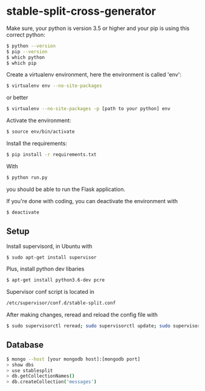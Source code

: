 # stable-split-cross-generator

Make sure, your python is version 3.5 or higher and your pip is using this correct python:

```bash
$ python --version
$ pip --version
$ which python
$ which pip
```
Create a virtualenv environment, here the environment is called 'env':

```bash
$ virtualenv env --no-site-packages
```
or better

```bash
$ virtualenv --no-site-packages -p [path to your python] env
```
Activate the environment:

```bash
$ source env/bin/activate
```

Install the requirements:

```bash
$ pip install -r requirements.txt
```

With

```bash
$ python run.py
```
you should be able to run the Flask application.

If you're done with coding, you can deactivate the environment with

```bash
$ deactivate
```

## Setup

Install supervisord, in Ubuntu with

```bash
$ sudo apt-get install supervisor
```

Plus, install python dev libaries

```bash
$ apt-get install python3.6-dev pcre
```

Supervisor conf script is located in
```bash
/etc/supervisor/conf.d/stable-split.conf
```

After making changes, reread and reload the config file with
```bash
$ sudo supervisorctl reread; sudo supervisorctl update; sudo supervisorctl restart 'stable-split:'
```


## Database

```bash
$ mongo --host [your mongodb host]:[mongodb port]
> show dbs
> use stablesplit
> db.getCollectionNames()
> db.createCollection('messages')
```
